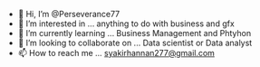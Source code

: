- 👋 Hi, I’m @Perseverance77
- 👀 I’m interested in ... anything to do with business and gfx
- 🌱 I’m currently learning ... Business Management and Phtyhon
- 💞️ I’m looking to collaborate on ... Data scientist or Data analyst
- 📫 How to reach me ... syakirhannan277@gmail.com

<!---
Perseverance77/Perseverance77 is a ✨ special ✨ repository because its `README.md` (this file) appears on your GitHub profile.
You can click the Preview link to take a look at your changes.
--->

